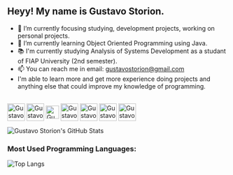 ## Heyy! My name is Gustavo Storion.
 
- 🔭 I’m currently focusing studying, development projects, working on personal projects.
- 🌱 I’m currently learning Object Oriented Programming using Java.
- 📚 I'm currently studying Analysis of Systems Development as a studant of FIAP University (2nd semester). 
- 📫 You can reach me in email: gustavostorion@gmail.com
- I'm able to learn more and get more experience doing projects and anything else that could improve my knowledge of programming.

<div style= "display: inline-block"> <br>
  <img align="center" alt="Gustavo-HTML" heigth="30" width="40" src="https://cdn.jsdelivr.net/gh/devicons/devicon@latest/icons/html5/html5-original-wordmark.svg" />
  <img align="center" alt="Gustavo-CSS" heigth="30" width="40" src="https://cdn.jsdelivr.net/gh/devicons/devicon@latest/icons/css3/css3-original-wordmark.svg" />
  <img align="center" alt="Gustavo-JAVASCRIPT " heigth="18" width="30" src="https://cdn.jsdelivr.net/gh/devicons/devicon@latest/icons/javascript/javascript-original.svg" />
  <img align="center" alt="Gustavo-JAVA" heigth="30" width="40" src="https://cdn.jsdelivr.net/gh/devicons/devicon@latest/icons/java/java-original-wordmark.svg" />
  <img align="center" alt="Gustavo-PYTHON" heigth="30" width="40" src="https://cdn.jsdelivr.net/gh/devicons/devicon@latest/icons/python/python-original-wordmark.svg" />
  <img align="center" alt="Gustavo-FIGMA" heigth="30" width="40" src="https://cdn.jsdelivr.net/gh/devicons/devicon@latest/icons/figma/figma-original.svg" />
  <img align="center" alt="Gustavo-FIGMA" heigth="30" width="40" src="https://cdn.jsdelivr.net/gh/devicons/devicon@latest/icons/mysql/mysql-original-wordmark.svg" />
          
</div> <br>
  
![Gustavo Storion's GitHub Stats](https://github-readme-stats.vercel.app/api?username=gustavostorion&show_icons=true&theme=dark) 

### Most Used Programming Languages:

![Top Langs](https://github-readme-stats.vercel.app/api/top-langs/?username=anuraghazra&exclude_repo=github-readme-stats,anuraghazra.github.io)


  

